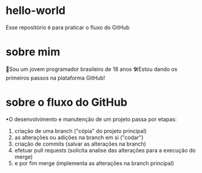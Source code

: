 # hello-world
Esse repositório é para praticar o fluxo do GitHub


# sobre mim
🤵Sou um jovem programador brasileiro de 18 anos
🛠️Estou dando os primeiros passos na plataforma GitHub!


# sobre o fluxo do GitHub
•O desenvolvimento e manutenção de um projeto passa por etapas:
  1.  criação de uma branch ("cópia" do projeto principal)
  2.  as alterações ou adições na branch em si ("codar")
  3.  criação de commits (salvar as alterações na branch)
  4.  efetuar pull requests (solicita analise das alterações para a execução do merge)
  5.  e por fim merge (implementa as alterações na branch principal)


